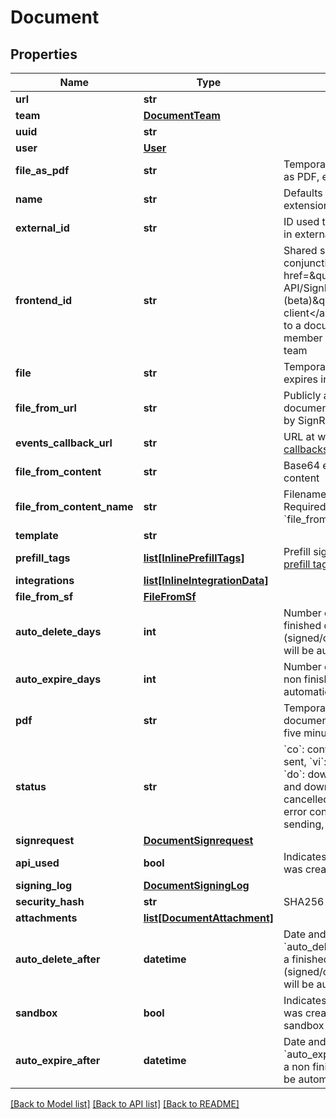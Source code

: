 # Document

## Properties
Name | Type | Description | Notes
------------ | ------------- | ------------- | -------------
**url** | **str** |  | [optional] 
**team** | [**DocumentTeam**](DocumentTeam.md) |  | [optional] 
**uuid** | **str** |  | [optional] 
**user** | [**User**](User.md) |  | [optional] 
**file_as_pdf** | **str** | Temporary URL to original file as PDF, expires in five minutes | [optional] 
**name** | **str** | Defaults to filename, including extension | [optional] 
**external_id** | **str** | ID used to reference document in external system | [optional] 
**frontend_id** | **str** | Shared secret used in conjunction with &lt;a href&#x3D;\&quot;#section/Frontend-API/SignRequest-js-client-(beta)\&quot;&gt;SignRequest-js client&lt;/a&gt; to grant user access to a document that&#39;s not a member of the document&#39;s team | [optional] 
**file** | **str** | Temporary URL to original file, expires in five minutes | [optional] 
**file_from_url** | **str** | Publicly accessible URL of document to be downloaded by SignRequest | [optional] 
**events_callback_url** | **str** | URL at which to receive [event callbacks](#section/Events/Events-callback) for this document | [optional] 
**file_from_content** | **str** | Base64 encoded document content | [optional] 
**file_from_content_name** | **str** | Filename, including extension. Required when using &#x60;file_from_content&#x60;. | [optional] 
**template** | **str** |  | [optional] 
**prefill_tags** | [**list[InlinePrefillTags]**](InlinePrefillTags.md) | Prefill signer input data, see [prefill tags](#section/Preparing-a-document/Prefill-tags-templates) | [optional] 
**integrations** | [**list[InlineIntegrationData]**](InlineIntegrationData.md) |  | [optional] 
**file_from_sf** | [**FileFromSf**](FileFromSf.md) |  | [optional] 
**auto_delete_days** | **int** | Number of days after which a finished document (signed/cancelled/declined) will be automatically deleted | [optional] 
**auto_expire_days** | **int** | Number of days after which a non finished document will be automatically expired | [optional] 
**pdf** | **str** | Temporary URL to signed document as PDF, expires in five minutes | [optional] 
**status** | **str** | &#x60;co&#x60;: converting, &#x60;ne&#x60;: new, &#x60;se&#x60;: sent, &#x60;vi&#x60;: viewed, &#x60;si&#x60;: signed, &#x60;do&#x60;: downloaded, &#x60;sd&#x60;: signed and downloaded, &#x60;ca&#x60;: cancelled, &#x60;de&#x60;: declined, &#x60;ec&#x60;: error converting, &#x60;es&#x60;: error sending, &#x60;xp&#x60;: expired | [optional] 
**signrequest** | [**DocumentSignrequest**](DocumentSignrequest.md) |  | [optional] 
**api_used** | **bool** | Indicates whether document was created using the API | [optional] 
**signing_log** | [**DocumentSigningLog**](DocumentSigningLog.md) |  | [optional] 
**security_hash** | **str** | SHA256 hash of PDF contents | [optional] 
**attachments** | [**list[DocumentAttachment]**](DocumentAttachment.md) |  | [optional] 
**auto_delete_after** | **datetime** | Date and time calculated using &#x60;auto_delete_days&#x60; after which a finished document (signed/cancelled/declined) will be automatically deleted | [optional] 
**sandbox** | **bool** | Indicates whether document was created as part of a sandbox team | [optional] 
**auto_expire_after** | **datetime** | Date and time calculated using &#x60;auto_expire_days&#x60; after which a non finished document will be automatically expired | [optional] 

[[Back to Model list]](../README.md#documentation-for-models) [[Back to API list]](../README.md#documentation-for-api-endpoints) [[Back to README]](../README.md)


